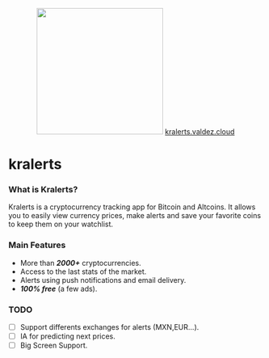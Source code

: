<p align="center">

<img height="250" width="250" src="https://kralerts.valdez.cloud/assets/img/logo.png">
<a href="https://kralerts.valdez.cloud">kralerts.valdez.cloud</a>

</p>

# kralerts
### What is Kralerts?
Kralerts is a cryptocurrency tracking app for Bitcoin and Altcoins. It allows you to easily view currency prices, make alerts and save your favorite coins to keep them on your watchlist.

### Main Features
* More than ***2000+*** cryptocurrencies.
* Access to the last stats of the market.
* Alerts using push notifications and email delivery.
* ***100% free*** (a few ads).

### TODO
- [ ] Support differents exchanges for alerts (MXN,EUR...).
- [ ] IA for predicting next prices.
- [ ] Big Screen Support.
